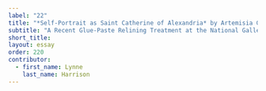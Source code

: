 ```yaml
---
label: "22"
title: "*Self-Portrait as Saint Catherine of Alexandria* by Artemisia Gentileschi"
subtitle: "A Recent Glue-Paste Relining Treatment at the National Gallery, London"
short_title:
layout: essay
order: 220
contributor:
  - first_name: Lynne
    last_name: Harrison
---
```

